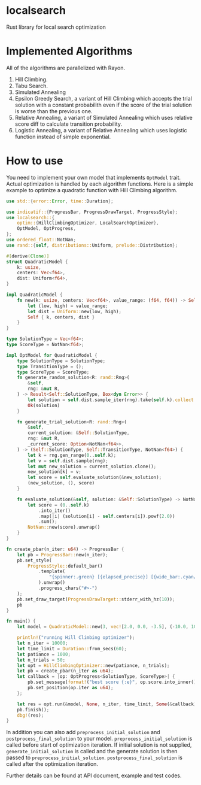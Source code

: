 # localsearch
Rust library for local search optimization

# Implemented Algorithms

All of the algorithms are parallelized with Rayon.

1. Hill Climbing.
2. Tabu Search.
3. Simulated Annealing
4. Epsilon Greedy Search, a variant of Hill Climbing which accepts the trial solution with a constant probabilith even if the score of the trial solution is worse than the previous one.
5. Relative Annealing, a variant of Simulated Annealing which uses relative score diff to calculate transition probability.
6. Logistic Annealing, a variant of Relative Annealing which uses logistic function instead of simple exponential.

# How to use

You need to implement your own model that implements `OptModel` trait. Actual optimization is handled by each algorithm functions. Here is a simple example to optimize a quadratic function with Hill Climbing algorithm.

```rust
use std::{error::Error, time::Duration};

use indicatif::{ProgressBar, ProgressDrawTarget, ProgressStyle};
use localsearch::{
    optim::{HillClimbingOptimizer, LocalSearchOptimizer},
    OptModel, OptProgress,
};
use ordered_float::NotNan;
use rand::{self, distributions::Uniform, prelude::Distribution};

#[derive(Clone)]
struct QuadraticModel {
    k: usize,
    centers: Vec<f64>,
    dist: Uniform<f64>,
}

impl QuadraticModel {
    fn new(k: usize, centers: Vec<f64>, value_range: (f64, f64)) -> Self {
        let (low, high) = value_range;
        let dist = Uniform::new(low, high);
        Self { k, centers, dist }
    }
}

type SolutionType = Vec<f64>;
type ScoreType = NotNan<f64>;

impl OptModel for QuadraticModel {
    type SolutionType = SolutionType;
    type TransitionType = ();
    type ScoreType = ScoreType;
    fn generate_random_solution<R: rand::Rng>(
        &self,
        rng: &mut R,
    ) -> Result<Self::SolutionType, Box<dyn Error>> {
        let solution = self.dist.sample_iter(rng).take(self.k).collect::<Vec<_>>();
        Ok(solution)
    }

    fn generate_trial_solution<R: rand::Rng>(
        &self,
        current_solution: &Self::SolutionType,
        rng: &mut R,
        _current_score: Option<NotNan<f64>>,
    ) -> (Self::SolutionType, Self::TransitionType, NotNan<f64>) {
        let k = rng.gen_range(0..self.k);
        let v = self.dist.sample(rng);
        let mut new_solution = current_solution.clone();
        new_solution[k] = v;
        let score = self.evaluate_solution(&new_solution);
        (new_solution, (), score)
    }

    fn evaluate_solution(&self, solution: &Self::SolutionType) -> NotNan<f64> {
        let score = (0..self.k)
            .into_iter()
            .map(|i| (solution[i] - self.centers[i]).powf(2.0))
            .sum();
        NotNan::new(score).unwrap()
    }
}

fn create_pbar(n_iter: u64) -> ProgressBar {
    let pb = ProgressBar::new(n_iter);
    pb.set_style(
        ProgressStyle::default_bar()
            .template(
                "{spinner:.green} [{elapsed_precise}] [{wide_bar:.cyan/blue}] {pos}/{len} (eta={eta}) {msg} ",
            ).unwrap()
            .progress_chars("#>-")
    );
    pb.set_draw_target(ProgressDrawTarget::stderr_with_hz(10));
    pb
}

fn main() {
    let model = QuadraticModel::new(3, vec![2.0, 0.0, -3.5], (-10.0, 10.0));

    println!("running Hill Climbing optimizer");
    let n_iter = 10000;
    let time_limit = Duration::from_secs(60);
    let patiance = 1000;
    let n_trials = 50;
    let opt = HillClimbingOptimizer::new(patiance, n_trials);
    let pb = create_pbar(n_iter as u64);
    let callback = |op: OptProgress<SolutionType, ScoreType>| {
        pb.set_message(format!("best score {:e}", op.score.into_inner()));
        pb.set_position(op.iter as u64);
    };

    let res = opt.run(&model, None, n_iter, time_limit, Some(&callback), ());
    pb.finish();
    dbg!(res);
}

```

In addition you can also add `preprocess_initial_solution` and `postprocess_final_solution` to your model.
`preprocess_initial_solution` is called before start of optimization iteration.
If initial solution is not supplied, `generate_initial_solution` is called and the generate solution is then passed to `preprocess_initial_solution`.
`postprocess_final_solution` is called after the optimization iteration.


Further details can be found at API document, example and test codes.
